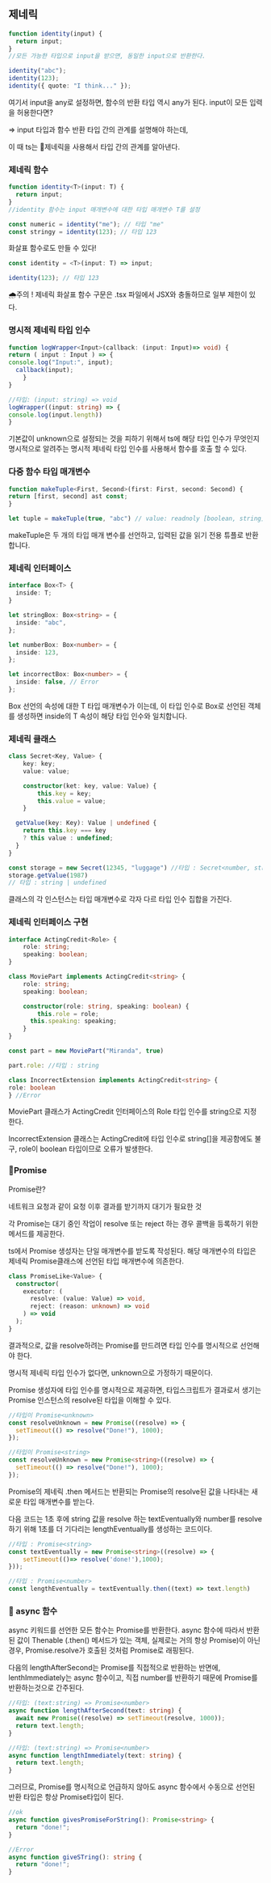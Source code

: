 ## 제네릭

```ts
function identity(input) {
  return input;
}
//모든 가능한 타입으로 input을 받으면, 동일한 input으로 반환한다.

identity("abc");
identity(123);
identity({ quote: "I think..." });
```

여기서 input을 any로 설정하면, 함수의 반환 타입 역시 any가 된다.
input이 모든 입력을 허용한다면?

=> input 타입과 함수 반환 타입 간의 관계를 설명해야 하는데,

이 때 ts는 🍊제네릭을 사용해서 타입 간의 관계를 알아낸다.

### 제네릭 함수

```ts
function identity<T>(input: T) {
  return input;
}
//identity 함수는 input 매개변수에 대한 타입 매개변수 T를 설정

const numeric = identity("me"); // 타입 "me"
const stringy = identity(123); // 타입 123
```

화살표 함수로도 만들 수 있다!

```ts
const identity = <T>(input: T) => input;

identity(123); // 타입 123
```

🌧️주의 ! 제네릭 화살표 함수 구문은 .tsx 파일에서 JSX와 충돌하므로 일부 제한이 있다.

### 명시적 제네릭 타입 인수

```ts
function logWrapper<Input>(callback: (input: Input)=> void) {
return ( input : Input ) => {
console.log("Input:", input);
  callback(input);
	}
}

//타입: (input: string) => void
logWrapper((input: string) => {
console.log(input.length))
}

```

기본값이 unknown으로 설정되는 것을 피하기 위해서 ts에 해당 타입 인수가 무엇인지 명시적으로 알려주는 명시적 제네릭 타입 인수를 사용해서 함수를 호출 할 수 있다.

### 다중 함수 타입 매개변수

```ts
function makeTuple<First, Second>(first: First, second: Second) {
return [first, second] ast const;
}

let tuple = makeTuple(true, "abc") // value: readnoly [boolean, string] 타입
```

makeTuple은 두 개의 타입 매개 변수를 선언하고, 입력된 값을 읽기 전용 튜플로 반환합니다.

### 제네릭 인터페이스

```ts
interface Box<T> {
  inside: T;
}

let stringBox: Box<string> = {
  inside: "abc",
};

let numberBox: Box<number> = {
  inside: 123,
};

let incorrectBox: Box<number> = {
  inside: false, // Error
};
```

Box 선언의 속성에 대한 T 타입 매개변수가 이는데, 이 타입 인수로 Box로 선언된 객체를 생성하면 inside의 T 속성이 해당 타입 인수와 일치합니다.

### 제네릭 클래스

```ts
class Secret<Key, Value> {
	key: key;
  	value: value;

  	constructor(ket: key, value: Value) {
    	this.key = key;
      	this.value = value;
    }

  getValue(key: Key): Value | undefined {
  	return this.key === key
    ? this value : undefined;
  }
}

const storage = new Secret(12345, "luggage") //타입 : Secret<number, string>
storage.getValue(1987)
// 타입 : string | undefined
```

클래스의 각 인스턴스는 타입 매개변수로 각자 다르 타입 인수 집합을 가진다.

### 제네릭 인터페이스 구현

```ts
interface ActingCredit<Role> {
	role: string;
  	speaking: boolean;
}

class MoviePart implements ActingCredit<string> {
  	role: string;
  	speaking: boolean;

	constructor(role: string, speaking: boolean) {
    	this.role = role;
      this.speaking: speaking;
    }
}

const part = new MoviePart("Miranda", true)

part.role: //타입 : string

class IncorrectExtension implements ActingCredit<string> {
role: boolean
} //Error
```

MoviePart 클래스가 ActingCredit 인터페이스의 Role 타입 인수를 string으로 지정한다.

IncorrectExtension 클래스는 ActingCredit에 타입 인수로 string[]을 제공함에도 불구, role이 boolean 타입이므로 오류가 발생한다.

### 🍏Promise

Promise란?

네트워크 요청과 같이 요청 이후 결과를 받기까지 대기가 필요한 것

각 Promise는 대기 중인 작업이 resolve 또는 reject 하는 경우 콜백을 등록하기 위한 메서드를 제공한다.

ts에서 Promise 생성자는 단일 매개변수를 받도록 작성된다.
해당 매개변수의 타입은 제네릭 Promise클래스에 선언된 타입 매개변수에 의존한다.

```ts
class PromiseLike<Value> {
  constructor(
    executor: (
      resolve: (value: Value) => void,
      reject: (reason: unknown) => void
    ) => void
  );
}
```

결과적으로, 값을 resolve하려는 Promise를 만드려면 타입 인수를 명시적으로 선언해야 한다.

명시적 제네릭 타입 인수가 없다면, unknown으로 가정하기 때문이다.

Promise 생성자에 타입 인수를 명시적으로 제공하면, 타입스크립트가 결과로서 생기는 Promise 인스턴스의 resolve된 타입을 이해할 수 있다.

```ts
//타입이 Promise<unknown>
const resolveUnknown = new Promise((resolve) => {
  setTimeout(() => resolve("Done!"), 1000);
});

//타입이 Promise<string>
const resolveUnknown = new Promise<string>((resolve) => {
  setTimeout(() => resolve("Done!"), 1000);
});
```

Promise의 제네릭 .then 메서드는 반환되는 Promise의 resolve된 값을 나타내는 새로운 타입 매개변수를 받는다.

다음 코드는 1초 후에 string 값을 resolve 하는 textEventually와 number를 resolve 하기 위해 1초를 더 기다리는 lengthEventually를 생성하는 코드이다.

```ts
//타입 : Promise<string>
const textEventually = new Promise<string>((resolve) => {
	setTimeout(()=> resolve('done!'),1000);
}));

//타입 : Promise<number>
const lengthEventually = textEventually.then((text) => text.length)

```

### 🍎 async 함수

async 키워드를 선언한 모든 함수는 Promise를 반환한다.
async 함수에 따라서 반환된 값이 Thenable (.then() 메서드가 있는 객체, 실제로는 거의 항상 Promise)이 아닌 경우, Promise.resolve가 호출된 것처럼 Promise로 래핑된다.

다음의 lengthAfterSecond는 Promise<number>를 직접적으로 반환하는 반면에,
lenthImmediately는 async 함수이고, 직접 number를 반환하기 때문에 Promise<number>를 반환하는것으로 간주된다.

```ts
//타입: (text:string) => Promise<number>
async function lengthAfterSecond(text: string) {
  await new Promise((resolve) => setTimeout(resolve, 1000));
  return text.length;
}

//타입: (text:string) => Promise<number>
async function lengthImmediately(text: string) {
  return text.length;
}
```

그러므로, Promise를 명시적으로 언급하지 않아도 async 함수에서 수동으로 선언된 반환 타입은 항상 Promise타입이 된다.

```ts
//ok
async function givesPromiseForString(): Promise<string> {
  return "done!";
}

//Error
async function giveSTring(): string {
  return "done!";
}
```
